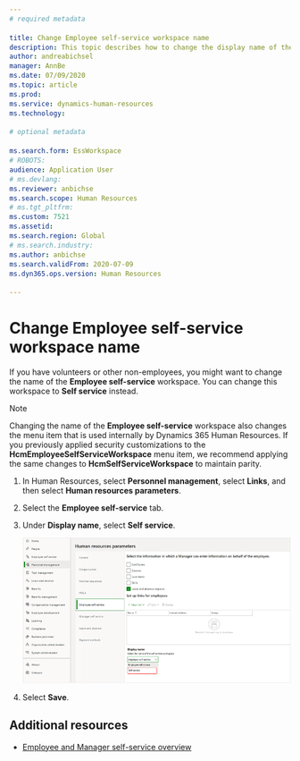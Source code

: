 ```yaml
---
# required metadata

title: Change Employee self-service workspace name
description: This topic describes how to change the display name of the Employee self-service workspace in Dynamics 365 Human Resources.
author: andreabichsel
manager: AnnBe
ms.date: 07/09/2020
ms.topic: article
ms.prod: 
ms.service: dynamics-human-resources
ms.technology: 

# optional metadata

ms.search.form: EssWorkspace
# ROBOTS: 
audience: Application User
# ms.devlang: 
ms.reviewer: anbichse
ms.search.scope: Human Resources
# ms.tgt_pltfrm: 
ms.custom: 7521
ms.assetid: 
ms.search.region: Global
# ms.search.industry: 
ms.author: anbichse
ms.search.validFrom: 2020-07-09
ms.dyn365.ops.version: Human Resources

---
```


# Change Employee self-service workspace name

If you have volunteers or other non-employees, you might want to change the name of the **Employee self-service** workspace. You can change this workspace to **Self service** instead.

> [!NOTE]
> Changing the name of the **Employee self-service** workspace also changes the menu item that is used internally by Dynamics 365 Human Resources. If you previously applied security customizations to the **HcmEmployeeSelfServiceWorkspace** menu item, we recommend applying the same changes to **HcmSelfServiceWorkspace** to maintain parity.

1. In Human Resources, select **Personnel management**, select **Links**, and then select **Human resources parameters**.

2. Select the **Employee self-service** tab.

3. Under **Display name**, select **Self service**.

   ![Change Employee self-service workspace name to Self service](./media/hr-employee-self-service-workspace-name.png)

4. Select **Save**.

## Additional resources

- [Employee and Manager self-service overview](hr-employee-manager-self-service-overview.md)
